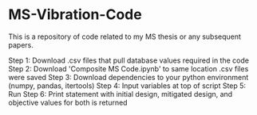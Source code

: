 # MS-Vibration-Code
This is a repository of code related to my MS thesis or any subsequent papers.

Step 1: Download .csv files that pull database values required in the code
Step 2: Download 'Composite MS Code.ipynb' to same location .csv files were saved
Step 3: Download dependencies to your python environment (numpy, pandas, itertools)
Step 4: Input variables at top of script
Step 5: Run
Step 6: Print statement with initial design, mitigated design, and objective values for both is returned
